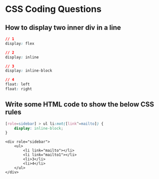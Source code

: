 # CSS Coding Questions

## How to display two inner div in a line

```css
// 1
display: flex

// 2
display: inline

// 3
display: inline-block

// 4
float: left
float: right
```

## Write some HTML code to show the below CSS rules

```css
[role=sidebar] > ul li:not([link^=mailto]) {
    display: inline-block;
}
```

```markup
<div role="sidebar">
    <ul>
        <li link="mailto"></li>
        <li link="mailto1"></li>
        <li>3</li>
        <li>4</li>
    </ul>
</div>
```

